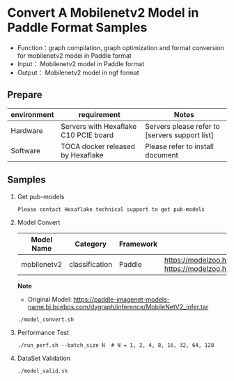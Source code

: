 # Convert A Mobilenetv2 Model in Paddle Format Samples
- Function：graph compilation, graph optimization and format conversion for mobilenetv2 model in Paddle format
- Input： Mobilenetv2 model in Paddle format
- Output： Mobilenetv2 model in ngf format

## Prepare
| environment | requirement | Notes |
|---|---|---|
|Hardware|Servers with Hexaflake C10 PCIE board|Servers please refer to [servers support list]|
|Software|TOCA docker released by Hexaflake|Please refer to install document|

## Samples

1. Get pub-models

    ```
    Please contact Hexaflake technical support to get pub-models
    ```
2. Model Convert

    | **Model Name** | **Category** | **Framework** | **Download** |
    |---|---|---|---|
    | mobilenetv2 | classification | Paddle | https://modelzoo.hexaflake.com/classification/paddle/mobilenetv2/mobilenetv2.pdiparams  https://modelzoo.hexaflake.com/classification/paddle/mobilenetv2/mobilenetv2.pdmodel |

    **Note**
    - Original Model: https://paddle-imagenet-models-name.bj.bcebos.com/dygraph/inference/MobileNetV2_infer.tar
    ```
    ./model_convert.sh

    ```
3. Performance Test

    ```
    ./run_perf.sh --batch_size N  # N = 1, 2, 4, 8, 16, 32, 64, 128
    ```

4. DataSet Validation

   ```
   ./model_valid.sh
   ``` 
